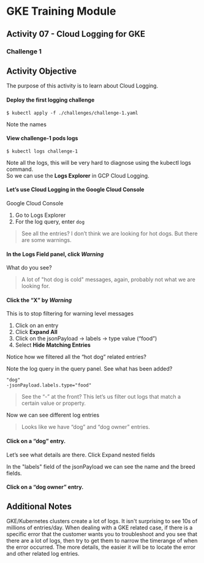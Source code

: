 # GKE Training Module
## Activity 07 - Cloud Logging for GKE
### Challenge 1

## Activity Objective
The purpose of this activity is to learn about Cloud Logging.


#### Deploy the first logging challenge
```
$ kubectl apply -f ./challenges/challenge-1.yaml
```

Note the names
#### View challenge-1 pods logs
```
$ kubectl logs challenge-1
```

Note all the logs, this will be very hard to diagnose using the kubectl logs command. \
So we can use the **Logs Explorer** in GCP Cloud Logging.

#### Let’s use Cloud Logging in the Google Cloud Console
Google Cloud Console
1. Go to Logs Explorer
1. For the log query, enter `dog`
> See all the entries? I don’t think we are looking for hot dogs. But there are some warnings.

#### In the Logs Field panel, click _Warning_
What do you see?
> A lot of "hot dog is cold" messages, again, probably not what we are looking for.

#### Click the “X” by _Warning_
This is to stop filtering for warning level messages
1. Click on an entry
1. Click **Expand All**
1. Click on the jsonPayload -> labels -> type value (“food”)
1. Select **Hide Matching Entries**

Notice how we filtered all the “hot dog” related entries?

Note the log query in the query panel. See what has been added?
```
"dog"
-jsonPayload.labels.type="food"
```

> See the “-” at the front? This let’s us filter out logs that match a certain value or property.

Now we can see different log entries

> Looks like we have “dog” and “dog owner” entries.

#### Click on a “dog” entry.
Let’s see what details are there. Click Expand nested fields

In the "labels" field of the jsonPayload we can see the name and the breed fields.

#### Click on a “dog owner” entry.


## Additional Notes
GKE/Kubernetes clusters create a lot of logs. It isn't surprising to see 10s of millions of entries/day. When dealing with a GKE related case, if there is a specific error that the customer wants you to troubleshoot and you see that there are a lot of logs, then try to get them to narrow the timerange of when the error occurred. The more details, the easier it will be to locate the error and other related log entries.
